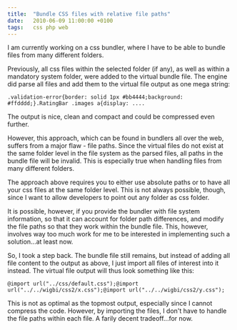 ```yaml
---
title:	"Bundle CSS files with relative file paths"
date:	2010-06-09 11:00:00 +0100
tags: 	css php web
---
```



I am currently working on a css bundler, where I have to be able to bundle files
from many different folders.

Previously, all css files within the selected folder (if any), as well as within
a mandatory system folder, were added to the virtual bundle file. The engine did
parse all files and add them to the virtual file output as one mega string:

	.validation-error{border: solid 1px #bb4444;background: #ffdddd;}.RatingBar .images a{display: ....

The output is nice, clean and compact and could be compressed even further.

However, this approach, which can be found in bundlers all over the web, suffers
from a major flaw - file paths. Since the virtual files do not exist at the same
folder level in the file system as the parsed files, all paths in the bundle file
will be invalid. This is especially true when handling files from many different
folders.

The approach above requires you to either use absolute paths or to have all your
css files at the same folder level. This is not always possible, though, since I
want to allow developers to point out any folder as css folder.

It is possible, however, if you provide the bundler with file system information,
so that it can account for folder path differences, and modify the file paths so
that they work within the bundle file. This, however, involves way too much work
for me to be interested in implementing such a solution...at least now.

So, I took a step back. The bundle file still remains, but instead of adding all
file content to the output as above, I just import all files of interest into it
instead. The virtual file output will thus look something like this:

	@import url("../css/default.css");@import url("../../wigbi/css2/x.css");@import url("../../wigbi/css2/y.css");

This is not as optimal as the topmost output, especially since I cannot compress
the code. However, by importing the files, I don't have to handle the file paths
within each file. A farily decent tradeoff...for now.